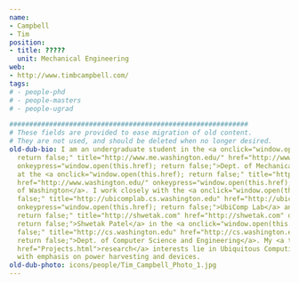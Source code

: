 ```yaml
---
name:
- Campbell
- Tim
position:
- title: ?????
  unit: Mechanical Engineering
web:
- http://www.timbcampbell.com/
tags:
# - people-phd
# - people-masters
# - people-ugrad

############################################################
# These fields are provided to ease migration of old content.
# They are not used, and should be deleted when no longer desired.
old-dub-bio: I am an undergraduate student in the <a onclick="window.open(this.href);
  return false;" title="http://www.me.washington.edu/" href="http://www.me.washington.edu/"
  onkeypress="window.open(this.href); return false;">Dept. of Mechanical Engineering</a>
  at the <a onclick="window.open(this.href); return false;" title="http://www.washington.edu/"
  href="http://www.washington.edu/" onkeypress="window.open(this.href); return false;">University
  of Washington</a>. I work closely with the <a onclick="window.open(this.href); return
  false;" title="http://ubicomplab.cs.washington.edu" href="http://ubicomplab.cs.washington.edu"
  onkeypress="window.open(this.href); return false;">UbiComp Lab</a> and <a onclick="window.open(this.href);
  return false;" title="http://shwetak.com" href="http://shwetak.com" onkeypress="window.open(this.href);
  return false;">Shwetak Patel</a> in the <a onclick="window.open(this.href); return
  false;" title="http://cs.washington.edu" href="http://cs.washington.edu" onkeypress="window.open(this.href);
  return false;">Dept. of Computer Science and Engineering</a>. My <a title="http://www.timbcampbell.com/Site/Projects.html"
  href="Projects.html">research</a> interests lie in Ubiquitous Computing (ubicomp)
  with emphasis on power harvesting and devices.
old-dub-photo: icons/people/Tim_Campbell_Photo_1.jpg
---
```

